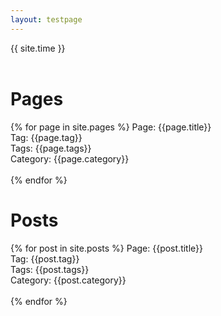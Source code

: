 ```yaml
---
layout: testpage
---
```


<div class="post">

{{ site.time }} <br><br>

<h1> Pages </h1>

{% for page in site.pages %}
  Page: {{page.title}} <br>
  Tag: {{page.tag}} <br>
  Tags: {{page.tags}} <br>
  Category: {{page.category}}
  <br><br>
{% endfor %}

<h1> Posts </h1>

{% for post in site.posts %}
  Page: {{post.title}} <br>
  Tag: {{post.tag}} <br>
  Tags: {{post.tags}} <br>
  Category: {{post.category}}
  <br><br>
{% endfor %}

</div>
